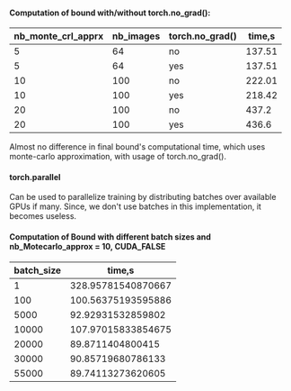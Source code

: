 #### Computation of bound with/without torch.no_grad():

| nb_monte_crl_apprx  | nb_images  | torch.no_grad() | time,s  |
|---   | ---| ---| ---|
|5 | 64 | no| 137.51|
|5 | 64 | yes| 137.51|
|10|100|no|222.01|
|10|100|yes|218.42|
| 20|100|no| 437.2|
|20|100|yes|436.6|

Almost no difference in final bound's computational time, which uses monte-carlo approximation,
with usage of torch.no_grad().

#### torch.parallel
Can be used to parallelize training by distributing batches over available GPUs if many. Since, we don't use batches in this implementation, it becomes useless.

 #### Computation of Bound with different batch sizes and nb_Motecarlo_approx = 10, CUDA_FALSE


| batch_size | time,s  |
|------------| ---------|
|1| 328.95781540870667|
|100| 100.56375193595886|
|5000| 92.92931532859802 |
|10000| 107.97015833854675|
|20000| 89.8711404800415|
|30000|  90.85719680786133|
|55000|  89.74113273620605|

